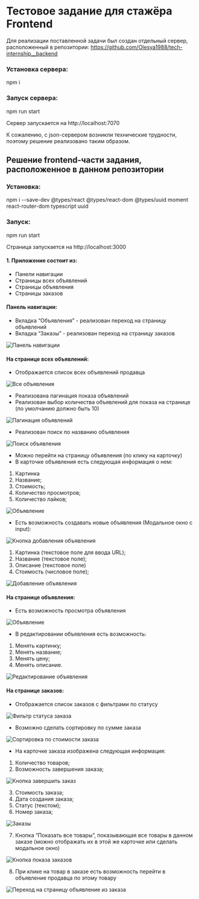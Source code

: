 # Тестовое задание для стажёра Frontend

Для реализации поставленной задачи был создан отдельный сервер, расположенный в репозитории: https://github.com/Olesya1988/tech-internship__backend

### Установка сервера:
npm i

### Запуск сервера:
npm run start

Сервер запускается на http://localhost:7070

К сожалению, с json-сервером возникли технические трудности, поэтому решение реализовано таким образом.


## Решение frontend-части задания, расположенное в данном репозитории

### Установка:

npm i --save-dev @types/react @types/react-dom @types/uuid moment react-router-dom typescript uuid

### Запуск:
npm run start

Страница запускается на http://localhost:3000

#### 1. Приложение состоит из:
- Панели навигации
- Страницы всех объявлений
- Страницы объявления
- Страницы заказов


#### Панель навигации:
- Вкладка “Объявления” - реализован переход на страницу объявлений
- Вкладка “Заказы” - реализован переход на страницу заказов

<image src="/src/IMG/Панель навигации.jpg" alt="Панель навигации">


#### На странице всех объявлений:
- Отображается список всех объявлений продавца

<image src="/src/IMG/Все объявления.jpg" alt="Все объявления">

- Реализована пагинация показа объявлений
- Реализован выбор количества объявлений для показа на странице (по умолчанию должно быть 10)

<image src="/src/IMG/Пагинация объявлений.jpg" alt="Пагинация объявлений">

- Реализован поиск по названию объявления

<image src="/src/IMG/Поиск объявления.jpg" alt="Поиск объявления">

- Можно перейти на страницу объявления (по клику на карточку)
- В карточке объявления есть следующая информация о нем:
1. Картинка
2. Название;
3. Стоимость;
4. Количество просмотров;
5. Количество лайков;

<image src="/src/IMG/Объявление.jpg" alt="Объявление">

- Есть возможность создавать новые объявления (Модальное окно с input):

<image src="/src/IMG/Кнопка добавления объявления.jpg" alt="Кнопка добавления объявления">

1. Картинка (текстовое поле для ввода URL);
2. Название (текстовое поле);
3. Описание (текстовое поле)
4. Стоимость (числовое поле);

<image src="/src/IMG/Добавление объявления.jpg" alt="Добавление объявления">


#### На странице объявления:
- Есть возможность просмотра объявления

<image src="/src/IMG/Объявление.jpg" alt="Объявление">

- В редактировании объявления есть возможность:
1. Менять картинку;
2. Менять название;
3. Менять цену;
4. Менять описание.

<image src="/src/IMG/Редактирование объявления.jpg" alt="Редактирование объявления">


#### На странице заказов:
- Отображается список заказов с фильтрами по статусу

<image src="/src/IMG/Фильтр статуса заказа.jpg" alt="Фильтр статуса заказа">

- Возможно сделать сортировку по сумме заказа

<image src="/src/IMG/Сортировка по стоимости заказа.jpg" alt="Сортировка по стоимости заказа">

- На карточке заказа изображена следующая информация:
1. Количество товаров;
2. Возможность завершения заказа;

<image src="/src/IMG/Кнопка завершить заказ.jpg" alt="Кнопка завершить заказ">

3. Стоимость заказа;
4. Дата создания заказа;
5. Статус (текстом);
6. Номер заказа;

<image src="/src/IMG/Заказы.jpg" alt="Заказы">

7. Кнопка “Показать все товары”, показывающая все товары в данном заказе (можно отображать их в этой же карточке или сделать модальное окно)

<image src="/src/IMG/Кнопка показа заказов.jpg" alt="Кнопка показа заказов">

8. При клике на товар в заказе есть возможность перейти в объявление продавца по этому товару

<image src="/src/IMG/Переход на страницу объявление из заказа.jpg" alt="Переход на страницу объявление из заказа">